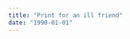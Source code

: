 ```yaml
---
title: "Print for an ill friend"
date: "1990-01-01"
---
```


<div class="content">
<p><a href="assets/37-img_2113.jpg" target="_blank"> <img alt="" src="/preposterous/assets/37-img_2113.jpg"/> </a></p>
</div>

